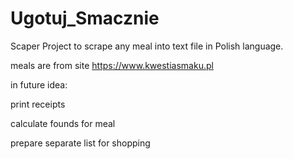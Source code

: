 # Ugotuj_Smacznie

 Scaper Project to scrape any meal into text file in Polish language.
 
 meals are from site https://www.kwestiasmaku.pl


in future idea:

 print receipts
 
 calculate founds for meal
 
 prepare separate list for shopping
 
